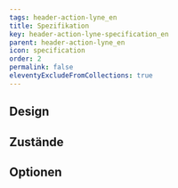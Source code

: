 ```yaml
---
tags: header-action-lyne_en
title: Spezifikation
key: header-action-lyne-specification_en
parent: header-action-lyne_en
icon: specification
order: 2
permalink: false
eleventyExcludeFromCollections: true
---
```


## Design 

## Zustände

## Optionen


